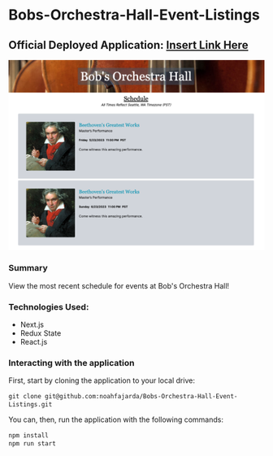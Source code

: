 # Bobs-Orchestra-Hall-Event-Listings

## Official Deployed Application: [Insert Link Here](InsertLinkHere)

<div>
<img
src="/public/assets/screenshots/screenshot-1.png"
alt="screenshot-1"
/></div>

### Summary

View the most recent schedule for events at Bob's Orchestra Hall!

### Technologies Used:

- Next.js
- Redux State
- React.js

### Interacting with the application

First, start by cloning the application to your local drive:

```shell
git clone git@github.com:noahfajarda/Bobs-Orchestra-Hall-Event-Listings.git
```

You can, then, run the application with the following commands:

```shell
npm install
npm run start
```

